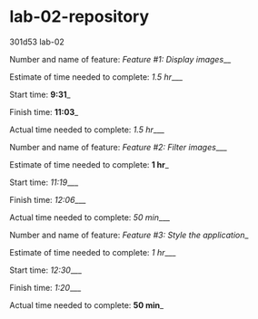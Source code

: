 # lab-02-repository

301d53 lab-02

Number and name of feature: _Feature #1: Display images___

Estimate of time needed to complete: _1.5 hr____

Start time: __9:31___

Finish time: __11:03___

Actual time needed to complete: _1.5 hr____

Number and name of feature: _Feature #2: Filter images____

Estimate of time needed to complete: __1 hr___

Start time: _11:19____

Finish time: _12:06____

Actual time needed to complete: _50 min____

Number and name of feature: _Feature #3: Style the application__

Estimate of time needed to complete: _1 hr____

Start time: _12:30____

Finish time: _1:20____

Actual time needed to complete: __50 min___
